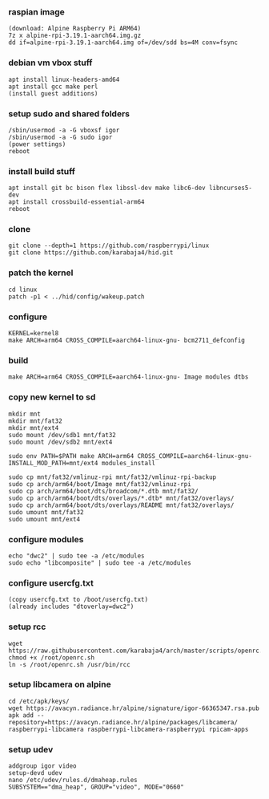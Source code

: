 ### raspian image
```
(download: Alpine Raspberry Pi ARM64)
7z x alpine-rpi-3.19.1-aarch64.img.gz
dd if=alpine-rpi-3.19.1-aarch64.img of=/dev/sdd bs=4M conv=fsync
```

### debian vm vbox stuff
```
apt install linux-headers-amd64
apt install gcc make perl
(install guest additions)
```

### setup sudo and shared folders
```
/sbin/usermod -a -G vboxsf igor
/sbin/usermod -a -G sudo igor
(power settings)
reboot
```

### install build stuff
```
apt install git bc bison flex libssl-dev make libc6-dev libncurses5-dev
apt install crossbuild-essential-arm64
reboot
```

### clone
```
git clone --depth=1 https://github.com/raspberrypi/linux
git clone https://github.com/karabaja4/hid.git
```

### patch the kernel
```
cd linux
patch -p1 < ../hid/config/wakeup.patch
```

### configure
```
KERNEL=kernel8
make ARCH=arm64 CROSS_COMPILE=aarch64-linux-gnu- bcm2711_defconfig
```

### build
```
make ARCH=arm64 CROSS_COMPILE=aarch64-linux-gnu- Image modules dtbs
```

### copy new kernel to sd
```
mkdir mnt
mkdir mnt/fat32
mkdir mnt/ext4
sudo mount /dev/sdb1 mnt/fat32
sudo mount /dev/sdb2 mnt/ext4

sudo env PATH=$PATH make ARCH=arm64 CROSS_COMPILE=aarch64-linux-gnu- INSTALL_MOD_PATH=mnt/ext4 modules_install

sudo cp mnt/fat32/vmlinuz-rpi mnt/fat32/vmlinuz-rpi-backup
sudo cp arch/arm64/boot/Image mnt/fat32/vmlinuz-rpi
sudo cp arch/arm64/boot/dts/broadcom/*.dtb mnt/fat32/
sudo cp arch/arm64/boot/dts/overlays/*.dtb* mnt/fat32/overlays/
sudo cp arch/arm64/boot/dts/overlays/README mnt/fat32/overlays/
sudo umount mnt/fat32
sudo umount mnt/ext4
```

### configure modules
```
echo "dwc2" | sudo tee -a /etc/modules
sudo echo "libcomposite" | sudo tee -a /etc/modules
```

### configure usercfg.txt
```
(copy usercfg.txt to /boot/usercfg.txt)
(already includes "dtoverlay=dwc2")
```

### setup rcc
```
wget https://raw.githubusercontent.com/karabaja4/arch/master/scripts/openrc.sh
chmod +x /root/openrc.sh
ln -s /root/openrc.sh /usr/bin/rcc
```

### setup libcamera on alpine
```
cd /etc/apk/keys/
wget https://avacyn.radiance.hr/alpine/signature/igor-66365347.rsa.pub
apk add --repository=https://avacyn.radiance.hr/alpine/packages/libcamera/ raspberrypi-libcamera raspberrypi-libcamera-raspberrypi rpicam-apps
```

### setup udev
```
addgroup igor video
setup-devd udev
nano /etc/udev/rules.d/dmaheap.rules
SUBSYSTEM=="dma_heap", GROUP="video", MODE="0660"
```
